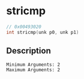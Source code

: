 # stricmp
```c
// 0x00493020
int stricmp(unk p0, unk p1)
```
## Description
```
Minimum Arguments: 2
Maximum Arguments: 2
```
